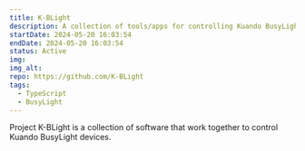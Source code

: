 ```yaml
---
title: K-BLight
description: A collection of tools/apps for controlling Kuando BusyLight devices.
startDate: 2024-05-20 16:03:54
endDate: 2024-05-20 16:03:54
status: Active
img: 
img_alt: 
repo: https://github.com/K-BLight
tags:
  - TypeScript
  - BusyLight
---
```


Project K-BLight is a collection of software that work together to control Kuando BusyLight devices.
